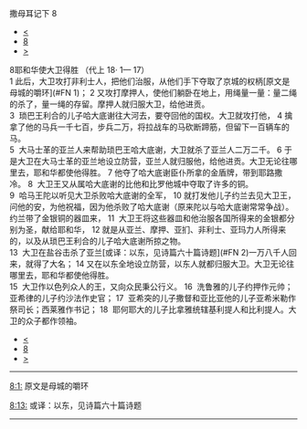 ﻿





 撒母耳记下 8




* [<](bible/2SA07.md)
* [8](bible/2SA.md)
* [>](bible/2SA09.md)



 
8耶和华使大卫得胜 （代上
18·
1—
17）  
1 此后，大卫攻打非利士人，把他们治服，从他们手下夺取了京城的权柄[原文是母城的嚼环](#FN
1)； 
2 又攻打摩押人，使他们躺卧在地上，用绳量一量：量二绳的杀了，量一绳的存留。摩押人就归服大卫，给他进贡。  
3  琐巴王利合的儿子哈大底谢往大河去，要夺回他的国权。大卫就攻打他， 
4 擒拿了他的马兵一千七百，步兵二万，将拉战车的马砍断蹄筋，但留下一百辆车的马。  
5  大马士革的亚兰人来帮助琐巴王哈大底谢，大卫就杀了亚兰人二万二千。 
6 于是大卫在大马士革的亚兰地设立防营，亚兰人就归服他，给他进贡。大卫无论往哪里去，耶和华都使他得胜。 
7 他夺了哈大底谢臣仆所拿的金盾牌，带到耶路撒冷。 
8  大卫王又从属哈大底谢的比他和比罗他城中夺取了许多的铜。  
9  哈马王陀以听见大卫杀败哈大底谢的全军， 
10 就打发他儿子约兰去见大卫王，问他的安，为他祝福，因为他杀败了哈大底谢（原来陀以与哈大底谢常常争战）。约兰带了金银铜的器皿来， 
11  大卫王将这些器皿和他治服各国所得来的金银都分别为圣，献给耶和华， 
12 就是从亚兰、摩押、亚扪、非利士、亚玛力人所得来的，以及从琐巴王利合的儿子哈大底谢所掠之物。  
13  大卫在盐谷击杀了亚兰[或译：以东，见诗篇六十篇诗题](#FN
2)一万八千人回来，就得了大名； 
14 又在以东全地设立防营，以东人就都归服大卫。大卫无论往哪里去，耶和华都使他得胜。  
15  大卫作以色列众人的王，又向众民秉公行义。 
16  洗鲁雅的儿子约押作元帅；亚希律的儿子约沙法作史官； 
17  亚希突的儿子撒督和亚比亚他的儿子亚希米勒作祭司长；西莱雅作书记； 
18  耶何耶大的儿子比拿雅统辖基利提人和比利提人。大卫的众子都作领袖。 
* [<](bible/2SA07.md)
* [8](bible/2SA.md)
* [>](bible/2SA09.md)





---


[8:1:](#V1)
原文是母城的嚼环


[8:13:](#V13)
或译：以东，见诗篇六十篇诗题




---









